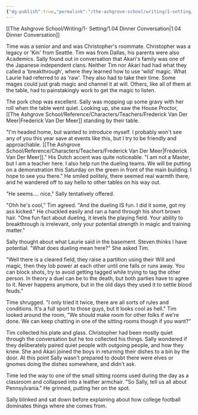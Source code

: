 ```yaml
---
{"dg-publish":true,"permalink":"/the-ashgrove-school/writing/1-setting/1-05-dining-hall-etiquette/"}
---
```


[[The Ashgrove School/Writing/1- Setting/1.04 Dinner Conversation\|1.04 Dinner Conversation]]

Time was a senior and and was Christopher's roommate. Christopher was a legacy or 'Kin' from Seattle. Tim was from Dallas, his parents were also Academics. Sally found out in conversation that Akari's family was one of the Japanese independent clans. Neither Tim nor Akari had had what they called a 'breakthrough', where they learned how to use 'wild' magic. What Laurie had referred to as 'raw'. They also had to take their time. Some mages could just grab magic and channel it at will. Others, like all of them at the table, had to painstakingly work to get the magic to listen. 

The pork chop was excellent. Sally was mopping up some gravy with her roll when the table went quiet. Looking up, she saw the House Proctor, [[The Ashgrove School/Reference/Characters/Teachers/Frederick Van Der Meer\|Frederick Van Der Meer]] standing by their table. 

"I'm headed home, but wanted to introduce myself. I probably won't see any of you this year save at events like this, but I try to be friendly and approachable. [[The Ashgrove School/Reference/Characters/Teachers/Frederick Van Der Meer\|Frederick Van Der Meer]]." His Dutch accent was quite noticeable. "I am not a Master, but I am a teacher here. I also help run the dueling teams. We will be putting on a demonstration this Saturday on the green in front of the main building. I hope to see you there." He smiled politely, there seemed real warmth there, and he wandered off to say hello to other tables on his way out.

"He seems.... nice," Sally tentatively offered. 

"Ohh he's cool," Tim agreed. "And the dueling IS fun. I did it some, got my ass kicked." He chuckled easily and ran a hand through his short brown hair. "One fun fact about dueling, it levels the playing field. Your ability to breakthrough is irrelevant, only your potential strength in magic and training matter."

Sally thought about what Laurie said in the basement. Steven thinks I have potential. "What does dueling mean here?" She asked Tim.

"Well there is a cleared field, they raise a partition using their Will and magic, then they lob power at each other until one falls or runs away. You can block shots, try to avoid getting tagged while trying to tag the other person. In theory a duel can be to the death, but both parties have to agree to it. Never happens anymore, but in the old days they used it to settle blood feuds."

Time shrugged. "I only tried it twice, there are all sorts of rules and conditions. It's a full sport to those guys, but it looks cool as hell." Tim looked around the room, "We should make room for other folks if we're done. We can keep chatting in one of the sitting rooms though if you want?"

Tim collected his plate and glass. Christopher had been mostly quiet through the conversation but he too collected his things. Sally wondered if they deliberately paired quiet people with outgoing people, and how they knew.  She and Akari joined the boys in returning their dishes to a bin by the door. At this point Sally wasn't prepared to doubt there were elves or gnomes doing the dishes somewhere, and didn't ask.

Time led the way to one of the small sitting rooms used during the day as a classroom and collapsed into a leather armchair. "So Sally, tell us all about Pennsylvania." He grinned, putting her on the spot.

Sally blinked and sat down before explaining about how college football dominates things where she comes from.


